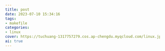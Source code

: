 ```yaml
---
title: post
date: 2023-07-10 15:34:16
tags:
- makefile
categories:
- linux
cover: https://tuchuang-1317757279.cos.ap-chengdu.myqcloud.com/linux.jpg
ai: true
---
```

